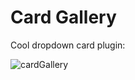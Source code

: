 # Card Gallery
Cool dropdown card plugin:

![cardGallery](https://media.giphy.com/media/swzrTcOC7n6BngOfEM/giphy.gif)

